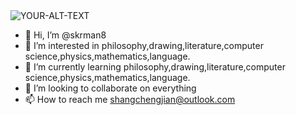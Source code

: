 <picture>
 <source media="(prefers-color-scheme: dark)" srcset="YOUR-DARKMODE-IMAGE">
 <source media="(prefers-color-scheme: light)" srcset="YOUR-LIGHTMODE-IMAGE">
 <img alt="YOUR-ALT-TEXT" src="[YOUR-DEFAULT-IMAGE](https://github.com/skrman8/skrman8/blob/main/images/image.png)">
</picture>

- 👋 Hi, I’m @skrman8
- 👀 I’m interested in philosophy,drawing,literature,computer science,physics,mathematics,language.
- 🌱 I’m currently learning philosophy,drawing,literature,computer science,physics,mathematics,language.
- 💞️ I’m looking to collaborate on everything
- 📫 How to reach me shangchengjian@outlook.com

<!---
skrman8/skrman8 is a ✨ special ✨ repository because its `README.md` (this file) appears on your GitHub profile.
You can click the Preview link to take a look at your changes.
--->
